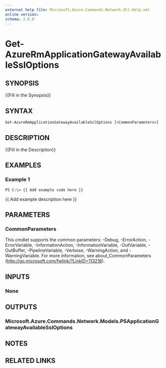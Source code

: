 ```yaml
---
external help file: Microsoft.Azure.Commands.Network.dll-Help.xml
online version: 
schema: 2.0.0
---
```


# Get-AzureRmApplicationGatewayAvailableSslOptions

## SYNOPSIS
{{Fill in the Synopsis}}

## SYNTAX

```
Get-AzureRmApplicationGatewayAvailableSslOptions [<CommonParameters>]
```

## DESCRIPTION
{{Fill in the Description}}

## EXAMPLES

### Example 1
```
PS C:\> {{ Add example code here }}
```

{{ Add example description here }}

## PARAMETERS

### CommonParameters
This cmdlet supports the common parameters: -Debug, -ErrorAction, -ErrorVariable, -InformationAction, -InformationVariable, -OutVariable, -OutBuffer, -PipelineVariable, -Verbose, -WarningAction, and -WarningVariable. For more information, see about_CommonParameters (http://go.microsoft.com/fwlink/?LinkID=113216).

## INPUTS

### None

## OUTPUTS

### Microsoft.Azure.Commands.Network.Models.PSApplicationGatewayAvailableSslOptions

## NOTES

## RELATED LINKS

